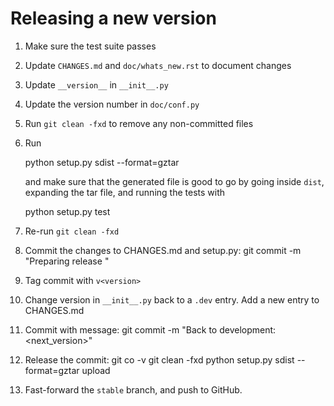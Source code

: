 Releasing a new version
=======================

1. Make sure the test suite passes
2. Update ``CHANGES.md`` and ``doc/whats_new.rst`` to document
   changes
3. Update ``__version__`` in ``__init__.py``
4. Update the version number in ``doc/conf.py``
5. Run ``git clean -fxd`` to remove any non-committed files
6. Run

    python setup.py sdist --format=gztar

    and make sure that the generated file is good to go
    by going inside ``dist``, expanding the tar file, and
    running the tests with

    python setup.py test

7. Re-run ``git clean -fxd``
8. Commit the changes to CHANGES.md and setup.py:
   git commit -m "Preparing release <version>"

9. Tag commit with ``v<version>``
10. Change version in ``__init__.py`` back to a ``.dev`` entry.
    Add a new entry to CHANGES.md
11. Commit with message:
    git commit -m "Back to development: <next_version>"
12. Release the commit:
    git co -v<version>
    git clean -fxd
    python setup.py sdist --format=gztar upload
13. Fast-forward the ``stable`` branch, and push to GitHub.
